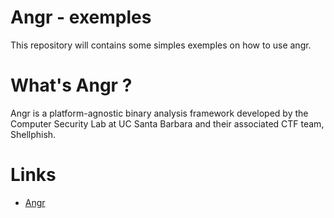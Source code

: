 # Angr - exemples

This repository will contains some simples exemples on how to use angr.

# What's Angr ?

Angr is a platform-agnostic binary analysis framework developed by the Computer Security Lab at UC Santa Barbara and their associated CTF team, Shellphish.

# Links

- [Angr](https://github.com/angr/angr/)
